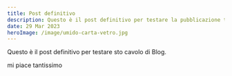 ```yaml
---
title: Post definitivo
description: Questo è il post definitivo per testare la pubblicazione tramite CMS
date: 29 Mar 2023
heroImage: /image/umido-carta-vetro.jpg
---
```

Q﻿uesto è il post definitivo per testare sto cavolo di Blog.



m﻿i piace tantissimo